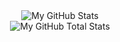 <div align="center">
<img src="https://github-readme-stats.vercel.app/api/?username=deecaad&hide=stars&count_private=true&theme=tokyonight&showicons=true" alt="My GitHub Stats"/>
<br>
<img src="https://github-readme-streak-stats.herokuapp.com/?user=DeeCaaD&&theme=tokyonight&mode=weekly" alt="My GitHub Total Stats"/>
</div>
